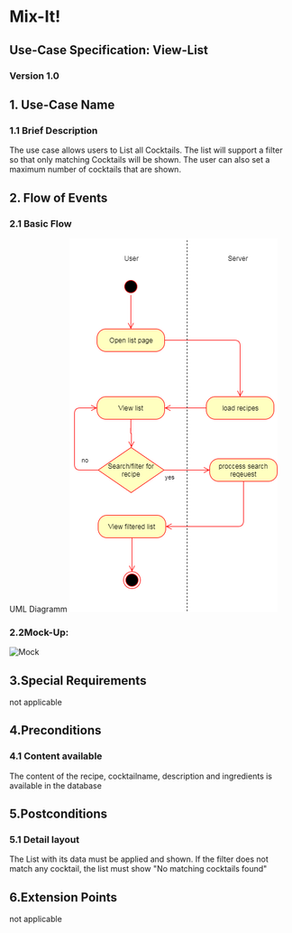 # Mix-It!

## Use-Case Specification: View-List

### Version 1.0

## 1. Use-Case Name
### 1.1 Brief Description
The use case allows users to List all Cocktails. The list will support a filter so that only matching Cocktails will be shown.
The user can also set a maximum number of cocktails that are shown.
## 2. Flow of Events
### 2.1 Basic Flow
UML Diagramm
![UML][]

### 2.2Mock-Up:
![Mock][]

## 3.Special Requirements
not applicable

## 4.Preconditions
### 4.1 Content available
The content of the recipe, cocktailname, description and ingredients is available in the database

## 5.Postconditions
### 5.1 Detail layout
The List with its data must be applied and shown. If the filter does not match any cocktail, the list must show "No matching cocktails found"

## 6.Extension Points
not applicable
  
<!-- picture links -->
[UML]: https://github.com/Mit-It/Documentation/blob/master/Use%20Cases/view-list.png "UML Diagram"
[Mock]: "Mock-Up"
